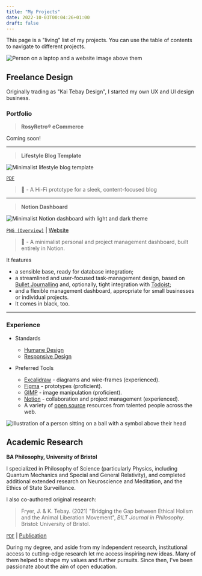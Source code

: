 ```yaml
---
title: "My Projects"
date: 2022-10-03T00:04:26+01:00
draft: false
---
```


This page is a "living" list of my projects. You can use the table of contents to navigate to different projects. 

![Person on a laptop and a website image above them](/Freelance-Design-Banner.png)

## Freelance Design

Originally trading as "Kai Tebay Design", I started my own UX and UI design business. 

### Portfolio

> **RosyRetro® eCommerce**

Coming soon!

---

> **Lifestyle Blog Template**

![Minimalist lifestyle blog template](/Lifestyle-Blog-Showcase.jpg)

[`PDF`](https://drive.proton.me/urls/H7G7HCQK24#cP4BgNZ5ts7e)

> 🍂 - A Hi-Fi prototype for a sleek, content-focused blog

---

> **Notion Dashboard**

![Minimalist Notion dashboard with light and dark theme](/Notion-Dashboard-Showcase.jpg)

<a href="/Notion-Dashboard.png">`PNG (Overview)`</a> | [Website](https://adhesive-estimate-297.notion.site/Index-e8ba1efe6efa45afa2d3411b135abaaf)

> 💭 - A minimalist personal and project management dashboard, built entirely in Notion. 

It features 
- a sensible base, ready for database integration; 
- a streamlined and user-focused task-management design, based on [Bullet Journalling](https://en.wikipedia.org/wiki/Bullet_journal) and, optionally, tight integration with [Todoist](https://todoist.com/);
- and a flexible management dashboard, appropriate for small businesses or individual projects.
- It comes in black, too.

---

### Experience

- Standards
    - [Humane Design](https://humanebydesign.com/)
    - [Responsive Design](https://developer.mozilla.org/en-US/docs/Learn/CSS/CSS_layout/Responsive_Design)

- Preferred Tools
    - [Excalidraw](https://excalidraw.com/) - diagrams and wire-frames (experienced).
    - [Figma](https://www.figma.com/) - prototypes (proficient).
    - [GIMP](https://www.gimp.org/) - image manipulation (proficient).
    - [Notion](https://notion.so) - collaboration and project management (experienced).
    - A variety of [open source](https://opensourcedesign.net/resources/) resources from talented people across the web.

![Illustration of a person sitting on a ball with a symbol above their head](/Academic-Research-Banner.png)

## Academic Research

**BA Philosophy, University of Bristol**

I specialized in Philosophy of Science (particularly Physics, including Quantum Mechanics and Special and General Relativity), and completed additional extended research on Neuroscience and Meditation, and the Ethics of State Surveillance.

I also co-authored original research:

> Fryer, J. & K. Tebay. (2021) "Bridging the Gap between Ethical Holism and the Animal Liberation Movement", *BILT Journal in Philosophy*. Bristol: University of Bristol.
    
[`PDF`](https://bilt.online/wp-content/uploads/2021/08/Bridging-the-Gap-between-Ethical-Holism-and-the-Animal-Liberation-Movement-Fryer-and-Tebay.pdf) | [Publication](https://bristol.ac.uk/bilt/student-engagement/student-research-journal/202021-student-research-journal/philosophy/)

During my degree, and aside from my independent research, institutional access to cutting-edge research let me access inspiring new ideas. Many of them helped to shape my values and further pursuits. Since then, I've been passionate about the aim of open education.
